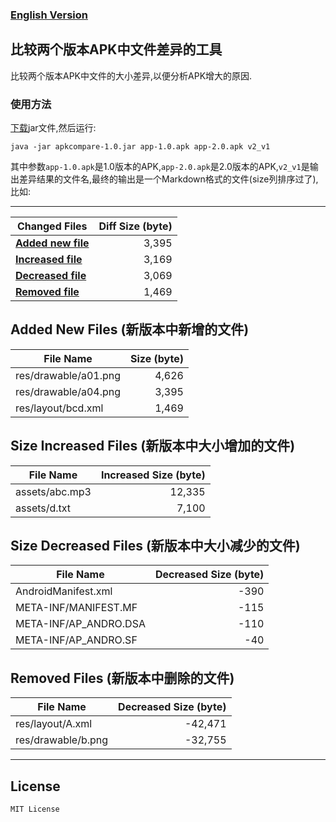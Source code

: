 ### [English Version](README_en.md)

## 比较两个版本APK中文件差异的工具
比较两个版本APK中文件的大小差异,以便分析APK增大的原因.

### 使用方法
[下载](https://github.com/linsea/ApkCompare/blob/master/release/apkcompare-1.0.jar)jar文件,然后运行:
```
java -jar apkcompare-1.0.jar app-1.0.apk app-2.0.apk v2_v1
```
其中参数`app-1.0.apk`是1.0版本的APK,`app-2.0.apk`是2.0版本的APK,`v2_v1`是输出差异结果的文件名,最终的输出是一个Markdown格式的文件(size列排序过了),比如:

-------------------------------------------


| Changed Files | Diff Size (byte) |
| --------- | ---------: |
| **[Added new file](#added)** | 3,395 |
| **[Increased file](#increased)** | 3,169 |
| **[Decreased file](#decreased)** | 3,069 |
| **[Removed file](#removed)** | 1,469 |

## Added New Files (新版本中新增的文件) <a name="added"></a>
| File Name | Size (byte)|
| --------- | ---------: |
| res/drawable/a01.png | 4,626 |
| res/drawable/a04.png | 3,395 |
| res/layout/bcd.xml | 1,469 |

## Size Increased Files (新版本中大小增加的文件) <a name="increased"></a>
| File Name | Increased Size (byte)|
| --------- | ---------: |
| assets/abc.mp3 | 12,335 |
| assets/d.txt | 7,100 |

## Size Decreased Files (新版本中大小减少的文件) <a name="decreased"></a>
| File Name | Decreased Size (byte)|
| --------- | ---------: |
| AndroidManifest.xml | -390 |
| META-INF/MANIFEST.MF | -115 |
| META-INF/AP_ANDRO.DSA | -110 |
| META-INF/AP_ANDRO.SF | -40 |

## Removed Files (新版本中删除的文件) <a name="removed"></a>
| File Name | Decreased Size (byte)|
| --------- | ---------: |
| res/layout/A.xml  | -42,471 |
| res/drawable/b.png | -32,755 |



-------------------------------------------





## License
    MIT License






